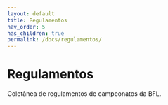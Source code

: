 ```yaml
---
layout: default
title: Regulamentos
nav_order: 5
has_children: true
permalink: /docs/regulamentos/
---
```

# Regulamentos
Coletânea de regulamentos de campeonatos da BFL.